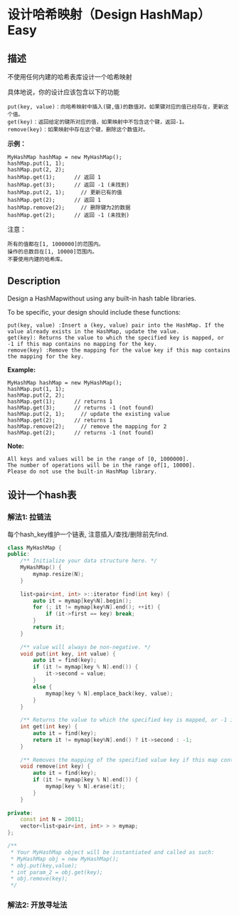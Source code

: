 # 设计哈希映射（Design HashMap）Easy
## 描述
不使用任何内建的哈希表库设计一个哈希映射

具体地说，你的设计应该包含以下的功能


    put(key, value)：向哈希映射中插入(键,值)的数值对。如果键对应的值已经存在，更新这个值。
    get(key)：返回给定的键所对应的值，如果映射中不包含这个键，返回-1。
    remove(key)：如果映射中存在这个键，删除这个数值对。



**示例：**
```
MyHashMap hashMap = new MyHashMap();
hashMap.put(1, 1);     
hashMap.put(2, 2);     
hashMap.get(1);      // 返回 1
hashMap.get(3);      // 返回 -1 (未找到)
hashMap.put(2, 1);     // 更新已有的值
hashMap.get(2);      // 返回 1 
hashMap.remove(2);     // 删除键为2的数据
hashMap.get(2);      // 返回 -1 (未找到) 
```



注意：


    所有的值都在[1, 1000000]的范围内。
    操作的总数目在[1, 10000]范围内。
    不要使用内建的哈希库。

## Description
Design a HashMapwithout using any built-in hash table libraries.

To be specific, your design should include these functions:


    put(key, value) :Insert a (key, value) pair into the HashMap. If the value already exists in the HashMap, update the value.
    get(key): Returns the value to which the specified key is mapped, or -1 if this map contains no mapping for the key.
    remove(key) :Remove the mapping for the value key if this map contains the mapping for the key.



**Example:**
```
MyHashMap hashMap = new MyHashMap();
hashMap.put(1, 1);     
hashMap.put(2, 2);     
hashMap.get(1);      // returns 1
hashMap.get(3);      // returns -1 (not found)
hashMap.put(2, 1);     // update the existing value
hashMap.get(2);      // returns 1 
hashMap.remove(2);     // remove the mapping for 2
hashMap.get(2);      // returns -1 (not found)
```
**Note:**



    All keys and values will be in the range of [0, 1000000].
    The number of operations will be in the range of[1, 10000].
    Please do not use the built-in HashMap library.





## 设计一个hash表
### 解法1: 拉链法
每个hash_key维护一个链表, 注意插入/查找/删除前先find.
```c++
class MyHashMap {
public:
    /** Initialize your data structure here. */
    MyHashMap() {
        mymap.resize(N);
    }
    
    list<pair<int, int> >::iterator find(int key) {
        auto it = mymap[key%N].begin();
        for (; it != mymap[key%N].end(); ++it) {
            if (it->first == key) break;
        }
        return it;
    }
    
    /** value will always be non-negative. */
    void put(int key, int value) {
        auto it = find(key);
        if (it != mymap[key % N].end()) {
            it->second = value;
        }
        else {
            mymap[key % N].emplace_back(key, value);
        }
    }
    
    /** Returns the value to which the specified key is mapped, or -1 if this map contains no mapping for the key */
    int get(int key) {
        auto it = find(key);
        return it != mymap[key%N].end() ? it->second : -1;
    }
    
    /** Removes the mapping of the specified value key if this map contains a mapping for the key */
    void remove(int key) {
        auto it = find(key);
        if (it != mymap[key % N].end()) {
            mymap[key % N].erase(it);
        }
    }
    
private:
    const int N = 20011;
    vector<list<pair<int, int> > > mymap;
};

/**
 * Your MyHashMap object will be instantiated and called as such:
 * MyHashMap obj = new MyHashMap();
 * obj.put(key,value);
 * int param_2 = obj.get(key);
 * obj.remove(key);
 */
```

### 解法2: 开放寻址法